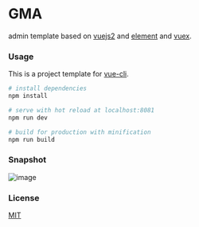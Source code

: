 # GMA
admin template based on [vuejs2](http://vuejs.org/) and [element](http://element.eleme.io/#/) and [vuex](https://github.com/vuejs/vuex).

### Usage

This is a project template for [vue-cli](https://github.com/vuejs/vue-cli).

``` bash
# install dependencies
npm install

# serve with hot reload at localhost:8081
npm run dev

# build for production with minification
npm run build

```
### Snapshot

 ![image](https://github.com/chjw8016/gma/raw/master/static/20170321160116.jpg)

### License
[MIT](http://opensource.org/licenses/MIT)
